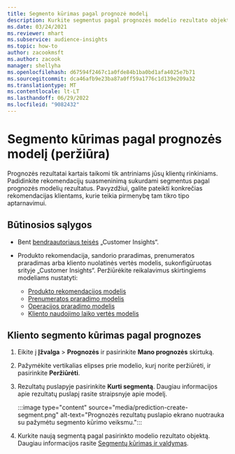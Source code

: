 ```yaml
---
title: Segmento kūrimas pagal prognozė modelį
description: Kurkite segmentus pagal prognozės modelio rezultato objektą.
ms.date: 03/24/2021
ms.reviewer: mhart
ms.subservice: audience-insights
ms.topic: how-to
author: zacookmsft
ms.author: zacook
manager: shellyha
ms.openlocfilehash: d67594f2467c1a0fde84b1ba0bd1afa4025e7b71
ms.sourcegitcommit: dca46afb9e23ba87a0ff59a1776c1d139e209a32
ms.translationtype: MT
ms.contentlocale: lt-LT
ms.lasthandoff: 06/29/2022
ms.locfileid: "9082432"
---
```

# <a name="create-a-segment-based-on-a-prediction-model-preview"></a>Segmento kūrimas pagal prognozės modelį (peržiūra)

Prognozės rezultatai kartais taikomi tik antriniams jūsų klientų rinkiniams. Padidinkite rekomendacijų suasmeninimą sukurdami segmentus pagal prognozės modelių rezultatus. Pavyzdžiui, galite pateikti konkrečias rekomendacijas klientams, kurie teikia pirmenybę tam tikro tipo aptarnavimui. 

## <a name="prerequisites"></a>Būtinosios sąlygos

- Bent [bendraautoriaus teisės](permissions.md) „Customer Insights“.

- Produkto rekomendacija, sandorio praradimas, prenumeratos praradimas arba kliento nuolatinės vertės modelis, sukonfigūruotas srityje „Customer Insights“. Peržiūrėkite reikalavimus skirtingiems modeliams nustatyti:

  - [Produkto rekomendacijos modelis](predict-product-recommendation.md)
  - [Prenumeratos praradimo modelis](predict-subscription-churn.md)
  - [Operacijos praradimo modelis](predict-transactional-churn.md)
  - [Kliento naudojimo laiko vertės modelis](predict-customer-lifetime-value.md)

## <a name="create-a-customer-segment-based-on-predictions"></a>Kliento segmento kūrimas pagal prognozes

1. Eikite į **Įžvalga** > **Prognozės** ir pasirinkite **Mano prognozės** skirtuką.

1. Pažymėkite vertikalias elipses prie modelio, kurį norite peržiūrėti, ir pasirinkite **Peržiūrėti**.

1. Rezultatų puslapyje pasirinkite **Kurti segmentą**. Daugiau informacijos apie rezultatų puslapį rasite straipsnyje apie modelį.

   :::image type="content" source="media/prediction-create-segment.png" alt-text="Prognozės rezultatų puslapio ekrano nuotrauka su pažymėtu segmento kūrimo veiksmu.":::

1. Kurkite naują segmentą pagal pasirinkto modelio rezultato objektą. Daugiau informacijos rasite [Segmentų kūrimas ir valdymas](segments.md).